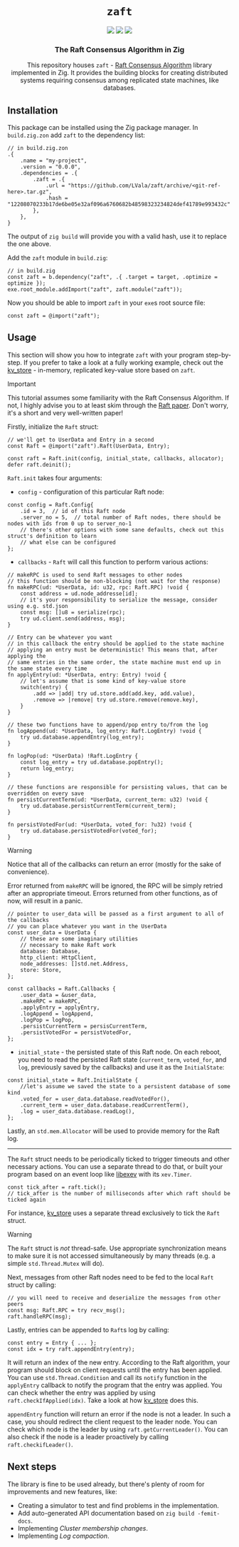 <div align="center">

# `zaft`

<a href="https://ziglang.org/download/"><img src="https://img.shields.io/badge/0.13.0-orange?style=flat&logo=zig&label=Zig&color=%23eba742"></a>
<a href="https://github.com/LVala/zaft/releases"><img src="https://img.shields.io/github/v/release/LVala/zaft?link=https%3A%2F%2Fgithub.com%2FLVala%2Fzaft%2Freleases"></a>
<a href="https://github.com/LVala/zaft/actions"><img src="https://img.shields.io/github/actions/workflow/status/LVala/zaft/ci.yml?link=https%3A%2F%2Fgithub.com%2FLVala%2Fzaft%2Factions"></a>

### The Raft Consensus Algorithm in Zig

This repository houses `zaft` - [Raft Consensus Algorithm](https://raft.github.io/) library implemented in Zig. It provides the building blocks
for creating distributed systems requiring consensus among replicated state machines, like databases.

</div>

## Installation

This package can be installed using the Zig package manager. In `build.zig.zon` add `zaft` to the dependency list:

```zig
// in build.zig.zon
.{
    .name = "my-project",
    .version = "0.0.0",
    .dependencies = .{
        .zaft = .{
            .url = "https://github.com/LVala/zaft/archive/<git-ref-here>.tar.gz",
            .hash = "12208070233b17de6be05e32af096a6760682b48598323234824def41789e993432c"
        },
    },
}
```

The output of `zig build` will provide you with a valid hash, use it to replace the one above.

Add the `zaft` module in `build.zig`:

```zig
// in build.zig
const zaft = b.dependency("zaft", .{ .target = target, .optimize = optimize });
exe.root_module.addImport("zaft", zaft.module("zaft"));
```

Now you should be able to import `zaft` in your `exe`s root source file:

```zig
const zaft = @import("zaft");
```

## Usage

This section will show you how to integrate `zaft` with your program step-by-step. If you prefer to take a look at a fully working example,
check out the [kv_store](./examples/kv_store) - in-memory, replicated key-value store based on `zaft`.

> [!IMPORTANT]
> This tutorial assumes some familiarity with the Raft Consensus Algorithm. If not, I highly advise you to at least skim through
> the [Raft paper](https://raft.github.io/raft.pdf). Don't worry, it's a short and very well-written paper!

Firstly, initialize the `Raft` struct:

```zig
// we'll get to UserData and Entry in a second
const Raft = @import("zaft").Raft(UserData, Entry);

const raft = Raft.init(config, initial_state, callbacks, allocator);
defer raft.deinit();
```

`Raft.init` takes four arguments:

* `config` - configuration of this particular Raft node:

```zig
const config = Raft.Config{
    .id = 3,  // id of this Raft node
    .server_no = 5,  // total number of Raft nodes, there should be nodes with ids from 0 up to server_no-1
    // there's other options with some sane defaults, check out this struct's definition to learn
    // what else can be configured
};
```

* `callbacks` - `Raft` will call this function to perform various actions:

```zig
// makeRPC is used to send Raft messages to other nodes
// this function should be non-blocking (not wait for the response)
fn makeRPC(ud: *UserData, id: u32, rpc: Raft.RPC) !void {
    const address = ud.node_addresse[id];
    // it's your responsibility to serialize the message, consider using e.g. std.json
    const msg: []u8 = serialize(rpc);
    try ud.client.send(address, msg);
}

// Entry can be whatever you want
// in this callback the entry should be applied to the state machine
// applying an entry must be deterministic! This means that, after applying the
// same entries in the same order, the state machine must end up in the same state every time
fn applyEntry(ud: *UserData, entry: Entry) !void {
    // let's assume that is some kind of key-value store
    switch(entry) {
        .add => |add| try ud.store.add(add.key, add.value),
        .remove => |remove| try ud.store.remove(remove.key),
    }
}

// these two functions have to append/pop entry to/from the log
fn logAppend(ud: *UserData, log_entry: Raft.LogEntry) !void {
    try ud.database.appendEntry(log_entry);
}

fn logPop(ud: *UserData) !Raft.LogEntry {
    const log_entry = try ud.database.popEntry();
    return log_entry;
}

// these functions are responsible for persisting values, that can be overridden on every save 
fn persistCurrentTerm(ud: *UserData, current_term: u32) !void {
    try ud.database.persistCurrentTerm(current_term);
}

fn persistVotedFor(ud: *UserData, voted_for: ?u32) !void {
    try ud.database.persistVotedFor(voted_for);
}
```

> [!WARNING]
> Notice that all of the callbacks can return an error (mostly for the sake of convenience).
>
> Error returned from `makeRPC` will be ignored, the RPC will be simply retried after
> an appropriate timeout. Errors returned from other functions, as of now, will result in a panic.

```zig
// pointer to user_data will be passed as a first argument to all of the callbacks
// you can place whatever you want in the UserData
const user_data = UserData {
    // these are some imaginary utilities
    // necessary to make Raft work
    database: Database,
    http_client: HttpClient,
    node_addresses: []std.net.Address,
    store: Store,
};

const callbacks = Raft.Callbacks {
    .user_data = &user_data,
    .makeRPC = makeRPC,
    .applyEntry = applyEntry,
    .logAppend = logAppend,
    .logPop = logPop,
    .persistCurrentTerm = persisCurrentTerm,
    .persistVotedFor = persistVotedFor,
};
```

* `initial_state` - the persisted state of this Raft node. On each reboot, you need to read the persisted Raft state
(`current_term`, `voted_for`, and `log`, previously saved by the callbacks) and use it as the `InitialState`:

```zig
const initial_state = Raft.InitialState {
    //let's assume we saved the state to a persistent database of some kind
    .voted_for = user_data.database.readVotedFor(),
    .current_term = user_data.database.readCurrentTerm(),
    .log = user_data.database.readLog(),
};
```

Lastly, an `std.mem.Allocator` will be used to provide memory for the Raft log.

---

The `Raft` struct needs to be periodically ticked to trigger timeouts and other necessary actions. You can use a separate thread to do that, or
built your program based on an event loop like [libexev](https://github.com/mitchellh/libxev) with its `xev.Timer`.

```zig
const tick_after = raft.tick();
// tick_after is the number of milliseconds after which raft should be ticked again
```

For instance, [kv_store](./examples/kv_store/src/ticker.zig) uses a separate thread exclusively to tick the `Raft` struct.

> [!WARNING]
> The `Raft` struct is *not* thread-safe. Use appropriate synchronization means to make sure it is not accessed simultaneously by many threads
> (e.g. a simple `std.Thread.Mutex` will do).

Next, messages from other Raft nodes need to be fed to the local `Raft` struct by calling:

```zig
// you will need to receive and deserialize the messages from other peers
const msg: Raft.RPC = try recv_msg();
raft.handleRPC(msg);
```

Lastly, entries can be appended to `Raft`s log by calling:

```zig
const entry = Entry { ... };
const idx = try raft.appendEntry(entry);
```

It will return an index of the new entry. According to the Raft algorithm, your program should block on client requests
until the entry has been applied. You can use `std.Thread.Condition` and call its `notify` function in the `applyEntry` callback to notify
the program that the entry was applied. You can check whether the entry was applied by using `raft.checkIfApplied(idx)`.
Take a look at how [kv_store](./examples/kv_store/src/main.zig) does this.

`appendEntry` function will return an error if the node is not a leader. In such a case, you should redirect the client request to the leader node.
You can check which node is the leader by using `raft.getCurrentLeader()`. You can also check if the node is a leader proactively by calling
`raft.checkifLeader()`.

## Next steps

The library is fine to be used already, but there's plenty of room for improvements and new features, like:

* Creating a simulator to test and find problems in the implementation.
* Add auto-generated API documentation based on `zig build -femit-docs`.
* Implementing _Cluster membership changes_.
* Implementing _Log compaction_.
